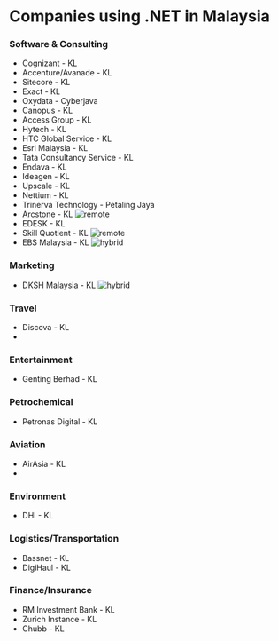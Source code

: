 # Companies using .NET in Malaysia

### Software & Consulting
- Cognizant - KL
- Accenture/Avanade - KL
- Sitecore - KL
- Exact - KL
- Oxydata - Cyberjava
- Canopus - KL
- Access Group - KL
- Hytech - KL
- HTC Global Service - KL
- Esri Malaysia - KL
- Tata Consultancy Service - KL
- Endava - KL
- Ideagen - KL
- Upscale - KL
- Nettium - KL
- Trinerva Technology - Petaling Jaya
- Arcstone - KL ![remote](https://img.shields.io/badge/remote-2d6cbe.svg)
- EDESK - KL
- Skill Quotient - KL  ![remote](https://img.shields.io/badge/remote-2d6cbe.svg)
- EBS Malaysia - KL ![hybrid](https://img.shields.io/badge/hybrid-2d6c00.svg)

### Marketing
- DKSH Malaysia - KL ![hybrid](https://img.shields.io/badge/hybrid-2d6c00.svg)

### Travel
- Discova - KL
- 

### Entertainment
- Genting Berhad - KL
  
### Petrochemical
- Petronas Digital - KL

### Aviation
- AirAsia - KL
- 

### Environment
- DHI - KL

### Logistics/Transportation
- Bassnet - KL
- DigiHaul - KL

### Finance/Insurance
- RM Investment Bank - KL
- Zurich Instance - KL
- Chubb - KL
